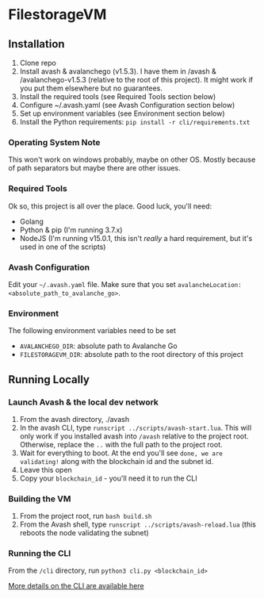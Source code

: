 # FilestorageVM

## Installation

1. Clone repo
1. Install avash & avalanchego (v1.5.3). I have them in /avash & /avalanchego-v1.5.3 (relative to the root of this project). It might work if you put them elsewhere but no guarantees.
1. Install the required tools (see Required Tools section below)
1. Configure ~/.avash.yaml (see Avash Configuration section below)
1. Set up environment variables (see Environment section below)
1. Install the Python requirements: `pip install -r cli/requirements.txt`


### Operating System Note

This won't work on windows probably, maybe on other OS. Mostly because of path separators but maybe there are other issues.


### Required Tools

Ok so, this project is all over the place. Good luck, you'll need:

- Golang
- Python & pip (I'm running 3.7.x)
- NodeJS (I'm running v15.0.1, this isn't *really* a hard requirement, but it's used in one of the scripts)


### Avash Configuration

Edit your `~/.avash.yaml` file. Make sure that you set `avalancheLocation: <absolute_path_to_avalanche_go>`.


### Environment

The following environment variables need to be set

- `AVALANCHEGO_DIR`: absolute path to Avalanche Go
- `FILESTORAGEVM_DIR`: absolute path to the root directory of this project


## Running Locally

### Launch Avash & the local dev network

1. From the avash directory, ./avash
1. In the avash CLI, type `runscript ../scripts/avash-start.lua`. This will only work if you installed avash into `/avash` relative to the project root. Otherwise, replace the `..` with the full path to the project root.
1. Wait for everything to boot. At the end you'll see `done, we are validating!` along with the blockchain id and the subnet id.
1. Leave this open
1. Copy your `blockchain_id` - you'll need it to run the CLI

### Building the VM

1. From the project root, run `bash build.sh`
1. From the Avash shell, type `runscript ../scripts/avash-reload.lua` (this reboots the node validating the subnet)

### Running the CLI

From the `/cli` directory, run `python3 cli.py <blockchain_id>`

[More details on the CLI are available here](https://github.com/connorbode/filestoragevm/blob/main/cli/README.md)

